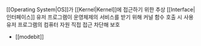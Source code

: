 [[Operating System|OS]]가 [[Kernel|Kernel]]에 접근하기 위한 추상 [[Interface|인터페이스]]
유저 프로그램이 운영체제의 서비스를 받기 위해 커널 함수 호출 시 사용
유저 프로그램의 컴퓨터 자원 직접 접근 차단해 보호

- [[modebit]]